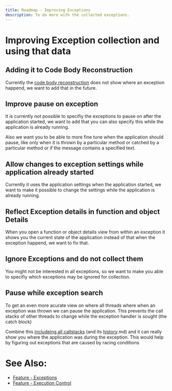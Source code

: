 ```yaml
---
title: Roadmap - Improving Exceptions
description: To do more with the collected exceptions.
---
```

# Improving Exception collection and using that data

## Adding it to Code Body Reconstruction
Currently the [code body reconstruction](../features/CodeBodyReconstruction.md) does not show where an exception happend, we want to add that in the future.

## Improve pause on exception
It is currently not possible to specifiy the exceptions to pause on after the application started, we want to add that you can also specify this while the application is already running.

Also we want you to be able to more fine tune when the application should pause, like only when it is thrown by a particular method or catched by a particular method or if the message contains a specified text.

## Allow changes to exception settings while application already started
Currently it uses the application settings when the application started, we want to make it possible to change the settings while the application is already running.

## Reflect Exception details in function and object Details 
When you open a function or object details view from within an exception it shows you the current state of the application instead of that when the exception happend, we want to fix that.

## Ignore Exceptions and do not collect them
You might not be interested in all exceptions, so we want to make you able to specifiy which exceptions may be ignored for collection.

## Pause while exception search
To get an even more acurate view on where all threads where when an exception was thrown we can pause the application.
This prevents the call stacks of other threads to change while the exception handler is sought (the catch block)

Combine this [includeing all callstacks](#include-all-callstacks.md) (and its [history](#include-all-callstacks-its-history.md).md) and it can really show you where the application was during the exception. This would help by figuring out exceptions that are caused by racing conditions


# See Also:
- [Feature - Exceptions](../features/Exceptions.md)
- [Feature - Execution Control](../features/ApplicationInstanceExecutionControl.md)